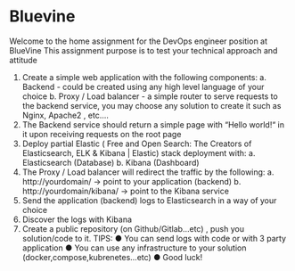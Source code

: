 # Bluevine
Welcome to the home assignment for the DevOps engineer position at BlueVine
This assignment purpose is to test your technical approach and attitude
1. Create a simple web application with the following components:
a. Backend - could be created using any high level language of your choice
b. Proxy / Load balancer - a simple router to serve requests to the backend
service, you may choose any solution to create it such as Nginx, Apache2
, etc….
2. The Backend service should return a simple page with “Hello world!“ in it upon
receiving requests on the root page
3. Deploy partial Elastic ( Free and Open Search: The Creators of Elasticsearch,
ELK & Kibana | Elastic) stack deployment with:
a. Elasticsearch (Database)
b. Kibana (Dashboard)
4. The Proxy / Load balancer will redirect the traffic by the following:
a. http://yourdomain/ → point to your application (backend)
b. http://yourdomain/kibana/ → point to the Kibana service
5. Send the application (backend) logs to Elasticsearch in a way of your choice
6. Discover the logs with Kibana
7. Create a public repository (on Github/Gitlab…etc) , push you solution/code to it.
TIPS:
● You can send logs with code or with 3 party application
● You can use any infrastructure to your solution
(docker,compose,kubrenetes…etc)
●
Good luck!
